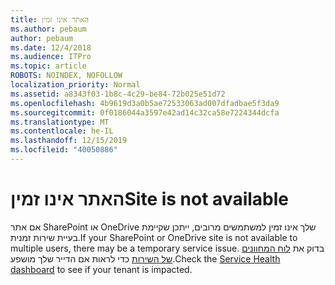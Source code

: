 ```yaml
---
title: האתר אינו זמין
ms.author: pebaum
author: pebaum
ms.date: 12/4/2018
ms.audience: ITPro
ms.topic: article
ROBOTS: NOINDEX, NOFOLLOW
localization_priority: Normal
ms.assetid: a8343f03-1b8c-4c29-be84-72b025e51d72
ms.openlocfilehash: 4b9619d3a0b5ae72533063ad007dfadbae5f3da9
ms.sourcegitcommit: 0f0186044a3597e42ad14c32ca58e7224344dcfa
ms.translationtype: MT
ms.contentlocale: he-IL
ms.lasthandoff: 12/15/2019
ms.locfileid: "40050886"
---
```

# <a name="site-is-not-available"></a><span data-ttu-id="007fb-102">האתר אינו זמין</span><span class="sxs-lookup"><span data-stu-id="007fb-102">Site is not available</span></span>

<span data-ttu-id="007fb-103">אם אתר SharePoint או OneDrive שלך אינו זמין למשתמשים מרובים, ייתכן שקיימת בעיית שירות זמנית.</span><span class="sxs-lookup"><span data-stu-id="007fb-103">If your SharePoint or OneDrive site is not available to multiple users, there may be a temporary service issue.</span></span> <span data-ttu-id="007fb-104">בדוק את [לוח המחוונים של השירות](https://admin.microsoft.com/AdminPortal/Home#/servicehealth) כדי לראות אם הדייר שלך מושפע.</span><span class="sxs-lookup"><span data-stu-id="007fb-104">Check the [Service Health dashboard](https://admin.microsoft.com/AdminPortal/Home#/servicehealth) to see if your tenant is impacted.</span></span> 
  

